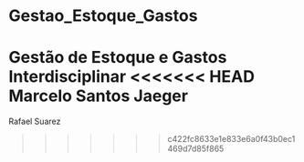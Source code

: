 # Gestao_Estoque_Gastos
Gestão de Estoque e Gastos Interdisciplinar
<<<<<<< HEAD
Marcelo Santos Jaeger
=======
Rafael Suarez
>>>>>>> c422fc8633e1e833e6a0f43b0ec1469d7d85f865

